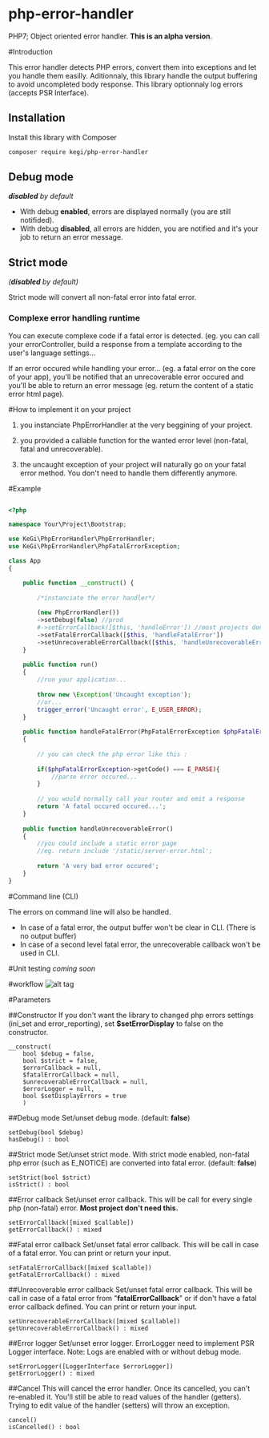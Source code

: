# php-error-handler
PHP7; Object oriented error handler.
**This is an alpha version**.

#Introduction

 This error handler detects PHP errors, convert them into exceptions and let you handle them easilly. Aditionnaly, this library handle the output buffering to avoid uncompleted body response. This library optionnaly log errors (accepts PSR Interface).

## Installation

Install this library with Composer
```bash
composer require kegi/php-error-handler
```
  
## Debug mode

***disabled** by default*

 - With debug **enabled**, errors are displayed normally (you are still notifided).
 - With debug **disabled**, all errors are hidden, you are notified and it's your job to return an error message.

## Strict mode

*(**disabled** by default)*

Strict mode will convert all non-fatal error into fatal error.

### Complexe error handling runtime

You can execute complexe code if a fatal error is detected. (eg. you can call your errorController, build a response from a template according to the user's language settings...

If an error occured while handling your error... (eg. a fatal error on the core of your app), you'll be notified that an unrecoverable error occured and you'll be able to return an error message (eg. return the content of a static error html page).


#How to implement it on your project

1) you instanciate PhpErrorHandler at the very beggining of your project.

2) you provided a callable function for the wanted error level (non-fatal, fatal and unrecoverable).

3) the uncaught exception of your project will naturally go on your fatal error method. You don't need to handle them differently anymore.

#Example

```php

<?php

namespace Your\Project\Bootstrap;

use KeGi\PhpErrorHandler\PhpErrorHandler;
use KeGi\PhpErrorHandler\PhpFatalErrorException;

class App
{

    public function __construct() {
        
        /*instanciate the error handler*/
        
        (new PhpErrorHandler())
        ->setDebug(false) //prod
        #->setErrorCallback([$this, 'handleError']) //most projects don't need this
        ->setFatalErrorCallback([$this, 'handleFatalError'])
        ->setUnrecoverableErrorCallback([$this, 'handleUnrecoverableError']);
    }
    
    public function run()
    {
        //run your application...
        
        throw new \Exception('Uncaught exception');
        //or...
        trigger_error('Uncaught error', E_USER_ERROR);
    }
    
    public function handleFatalError(PhpFatalErrorException $phpFatalErrorException)
    {
        
        // you can check the php error like this :
        
        if($phpFatalErrorException->getCode() === E_PARSE){
            //parse error occured...
        }
        
        // you would normally call your router and emit a response
        return 'A fatal occured occured...';
    }
    
    public function handleUnrecoverableError()
    {
        //you could include a static error page
        //eg. return include '/static/server-error.html';
        
        return 'A very bad error occured';
    }
}

```

#Command line (CLI)

The errors on command line will also be handled.

- In case of a fatal error,  the output buffer won't be clear in CLI. (There is no output buffer)
- In case of a second level fatal error, the unrecoverable callback won't be used in CLI.

#Unit testing
*coming soon*

#workflow
![alt tag](https://raw.githubusercontent.com/kegi/php-error-handler/master/docs/workflow.png)

#Parameters

##Constructor
If you don't want the library to changed php errors settings (ini_set and error_reporting), set **$setErrorDisplay** to false on the constructor.
```
__construct(
    bool $debug = false,
    bool $strict = false,
    $errorCallback = null,
    $fatalErrorCallback = null,
    $unrecoverableErrorCallback = null,
    $errorLogger = null,
    bool $setDisplayErrors = true
    )
```

##Debug mode
Set/unset debug mode. (default: **false**)
```
setDebug(bool $debug)
hasDebug() : bool
```

##Strict mode
Set/unset strict mode. With strict mode enabled, non-fatal php error (such as E_NOTICE) are converted into fatal error. (default: **false**)
```
setStrict(bool $strict)
isStrict() : bool
```

##Error callback
Set/unset error callback. This will be call for every single php (non-fatal) error. **Most project don't need this.**
```
setErrorCallback([mixed $callable])
getErrorCallback() : mixed
```

##Fatal error callback
Set/unset fatal error callback. This will be call in case of a fatal error. You can print or return your input.
```
setFatalErrorCallback([mixed $callable])
getFatalErrorCallback() : mixed
```

##Unrecoverable error callback
Set/unset fatal error callback. This will be call in case of a fatal error from "**fatalErrorCallback**" or if don't have a fatal error callback defined. You can print or return your input.
```
setUnrecoverableErrorCallback([mixed $callable])
getUnrecoverableErrorCallback() : mixed
```

##Error logger
Set/unset error logger. ErrorLogger need to implement PSR Logger interface. Note: Logs are enabled with or without debug mode.
```
setErrorLogger([LoggerInterface $errorLogger])
getErrorLogger() : mixed
```

##Cancel
This will cancel the error handler. Once its cancelled, you can't re-enabled it. You'll still be able to read values of the handler (getters). Trying to edit value of the handler (setters) will throw an exception.
```
cancel()
isCancelled() : bool
```
